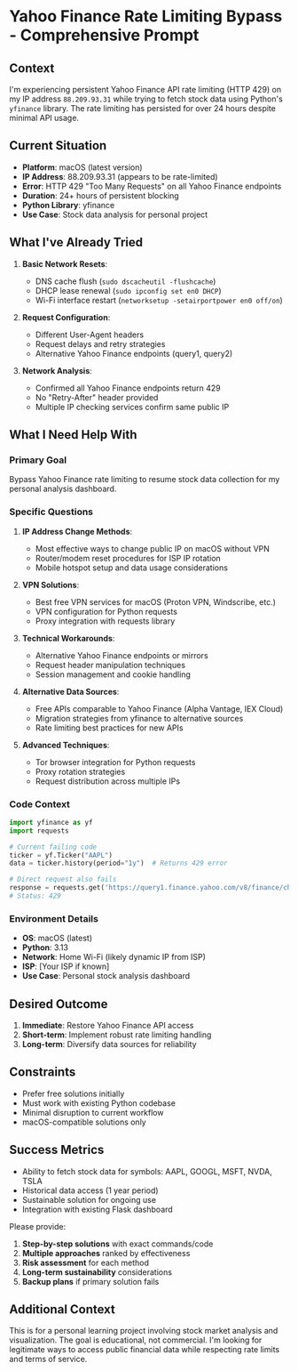 # Yahoo Finance Rate Limiting Bypass - Comprehensive Prompt

## Context
I'm experiencing persistent Yahoo Finance API rate limiting (HTTP 429) on my IP address `88.209.93.31` while trying to fetch stock data using Python's `yfinance` library. The rate limiting has persisted for over 24 hours despite minimal API usage.

## Current Situation
- **Platform**: macOS (latest version)
- **IP Address**: 88.209.93.31 (appears to be rate-limited)
- **Error**: HTTP 429 "Too Many Requests" on all Yahoo Finance endpoints
- **Duration**: 24+ hours of persistent blocking
- **Python Library**: yfinance
- **Use Case**: Stock data analysis for personal project

## What I've Already Tried
1. **Basic Network Resets**: 
   - DNS cache flush (`sudo dscacheutil -flushcache`)
   - DHCP lease renewal (`sudo ipconfig set en0 DHCP`)
   - Wi-Fi interface restart (`networksetup -setairportpower en0 off/on`)

2. **Request Configuration**:
   - Different User-Agent headers
   - Request delays and retry strategies
   - Alternative Yahoo Finance endpoints (query1, query2)

3. **Network Analysis**:
   - Confirmed all Yahoo Finance endpoints return 429
   - No "Retry-After" header provided
   - Multiple IP checking services confirm same public IP

## What I Need Help With

### Primary Goal
Bypass Yahoo Finance rate limiting to resume stock data collection for my personal analysis dashboard.

### Specific Questions
1. **IP Address Change Methods**:
   - Most effective ways to change public IP on macOS without VPN
   - Router/modem reset procedures for ISP IP rotation
   - Mobile hotspot setup and data usage considerations

2. **VPN Solutions**:
   - Best free VPN services for macOS (Proton VPN, Windscribe, etc.)
   - VPN configuration for Python requests
   - Proxy integration with requests library

3. **Technical Workarounds**:
   - Alternative Yahoo Finance endpoints or mirrors
   - Request header manipulation techniques
   - Session management and cookie handling

4. **Alternative Data Sources**:
   - Free APIs comparable to Yahoo Finance (Alpha Vantage, IEX Cloud)
   - Migration strategies from yfinance to alternative sources
   - Rate limiting best practices for new APIs

5. **Advanced Techniques**:
   - Tor browser integration for Python requests
   - Proxy rotation strategies
   - Request distribution across multiple IPs

### Code Context
```python
import yfinance as yf
import requests

# Current failing code
ticker = yf.Ticker("AAPL")
data = ticker.history(period="1y")  # Returns 429 error

# Direct request also fails
response = requests.get('https://query1.finance.yahoo.com/v8/finance/chart/AAPL')
# Status: 429
```

### Environment Details
- **OS**: macOS (latest)
- **Python**: 3.13
- **Network**: Home Wi-Fi (likely dynamic IP from ISP)
- **ISP**: [Your ISP if known]
- **Use Case**: Personal stock analysis dashboard

## Desired Outcome
1. **Immediate**: Restore Yahoo Finance API access
2. **Short-term**: Implement robust rate limiting handling
3. **Long-term**: Diversify data sources for reliability

## Constraints
- Prefer free solutions initially
- Must work with existing Python codebase
- Minimal disruption to current workflow
- macOS-compatible solutions only

## Success Metrics
- Ability to fetch stock data for symbols: AAPL, GOOGL, MSFT, NVDA, TSLA
- Historical data access (1 year period)
- Sustainable solution for ongoing use
- Integration with existing Flask dashboard

Please provide:
1. **Step-by-step solutions** with exact commands/code
2. **Multiple approaches** ranked by effectiveness
3. **Risk assessment** for each method
4. **Long-term sustainability** considerations
5. **Backup plans** if primary solution fails

## Additional Context
This is for a personal learning project involving stock market analysis and visualization. The goal is educational, not commercial. I'm looking for legitimate ways to access public financial data while respecting rate limits and terms of service.
